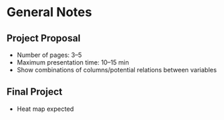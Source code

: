 # General Notes

## Project Proposal

- Number of pages: 3–5
- Maximum presentation time: 10–15 min
- Show combinations of columns/potential relations between variables

## Final Project

- Heat map expected
